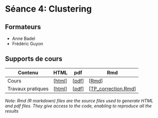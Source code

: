 # Séance 4: Clustering

## Formateurs

- Anne Badel
- Frédéric Guyon

## Supports de cours

| Contenu | HTML | pdf | Rmd |
|-----------------------------|------|-----|-----|
| Cours |  [[html](cours_clustering.html)] |  [[pdf](cours_clustering.pdf)] | [[Rmd](cours_clustering.Rmd)] |
| Travaux pratiques | [[html](TP_clustering.html)]  | [[pdf](TP_clustering.pdf)] | [[TP_correction.Rmd]()] |



*Note: Rmd (R markdown) files are the source files used to generate HTML and pdf files. They give access to the code, enabling to reproduce all the results*
